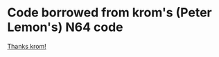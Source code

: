 # Code borrowed from krom's (Peter Lemon's) N64 code
[Thanks krom!](https://github.com/PeterLemon/N64/tree/master/LIB)